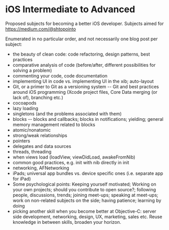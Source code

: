 iOS Intermediate to Advanced
============================

Proposed subjects for becoming a better iOS developer. Subjects aimed for https://medium.com/@shtopointo

Enumerated in no particular order, and not necessarily one blog post per subject:

- the beauty of clean code: code refactoring, design patterns, best practices
- comparative analysis of code (before/after, different possibilities for solving a problem)
- commenting your code, code documentation
- implementing UI in code vs. implementing UI in the xib; auto-layout
- Git, or a primer to Git as a versioning system -- Git and best practices around iOS programming (Xcode project files, Core Data merging (or lack of), branching etc.)
- cocoapods
- lazy loading
- singletons (and the problems associated with them)
- blocks -- blocks and callbacks; blocks in notifications; yielding; general memory management related to blocks
- atomic/nonatomic
- strong/weak relationships
- pointers
- delegates and data sources
- threads, threading
- when views load (loadView, viewDidLoad, awakeFromNib)
- common good practices, e.g. init with nib directly in init
- networking, AFNetworking
- iPads; universal app bundles vs. device specific ones (i.e. separate app for iPad)
- Some psychological points: Keeping yourself motivated; Working on your own projects; should you contribute to open source?; following people, discussions, trends; joining meet-ups; speaking at meet-ups; work on non-related subjects on the side; having patience; learning by doing
- picking another skill when you become better at Objective-C: server side development, networking, design, UX, marketing, sales etc. Reuse knowledge in between skills, broaden your horizon.
